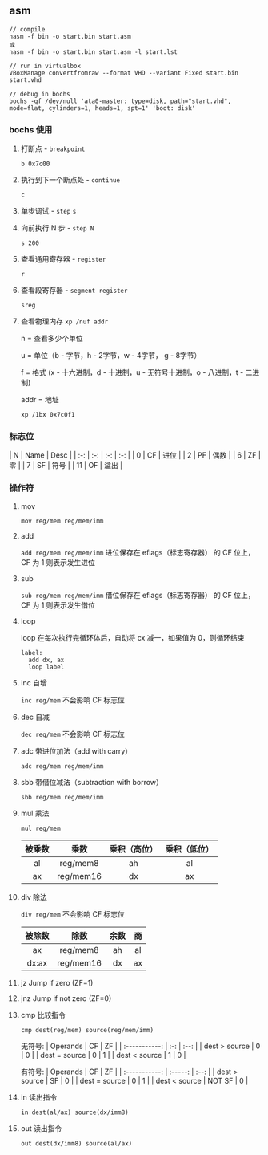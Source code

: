 ## asm

```
// compile
nasm -f bin -o start.bin start.asm
或
nasm -f bin -o start.bin start.asm -l start.lst

// run in virtualbox
VBoxManage convertfromraw --format VHD --variant Fixed start.bin start.vhd

// debug in bochs
bochs -qf /dev/null 'ata0-master: type=disk, path="start.vhd", mode=flat, cylinders=1, heads=1, spt=1' 'boot: disk'
```

### bochs 使用

1. 打断点 - `breakpoint`

    `b 0x7c00`

2. 执行到下一个断点处 - `continue`

    `c`

3. 单步调试 - `step`
    `s`

3. 向前执行 N 步 - `step N`

    `s 200`

4. 查看通用寄存器 - `register`

    `r`

5. 查看段寄存器 - `segment register`

    `sreg`

6. 查看物理内存 `xp /nuf addr`

    n = 查看多少个单位

    u = 单位（b - 字节，h - 2字节，w - 4字节， g - 8字节）

    f = 格式 (x - 十六进制，d - 十进制，u - 无符号十进制，o - 八进制，t - 二进制)

    addr = 地址

    `xp /1bx 0x7c0f1`

### 标志位

| N  | Name | Desc |
| :-: | :-: | :-: | :-: |
| 0  | CF | 进位 |
| 2  | PF | 偶数 |
| 6  | ZF | 零   |
| 7  | SF | 符号 |
| 11 | OF | 溢出 |

### 操作符

1. mov

    `mov reg/mem reg/mem/imm`

2. add

    `add reg/mem reg/mem/imm` 进位保存在 eflags（标志寄存器） 的 CF 位上，CF 为 1 则表示发生进位

3. sub

    `sub reg/mem reg/mem/imm` 借位保存在 eflags（标志寄存器） 的 CF 位上，CF 为 1 则表示发生借位

4. loop

    loop 在每次执行完循环体后，自动将 cx 减一，如果值为 0，则循环结束

    ```
    label:
      add dx, ax
      loop label
    ```

5. inc 自增

    `inc reg/mem` 不会影响 CF 标志位

6. dec 自减

    `dec reg/mem` 不会影响 CF 标志位

7. adc 带进位加法（add with carry）

    `adc reg/mem reg/mem/imm`

8. sbb 带借位减法（subtraction with borrow）

    `sbb reg/mem reg/mem/imm`

9. mul 乘法

    `mul reg/mem`

    | 被乘数 | 乘数      | 乘积（高位）| 乘积（低位）|
    | :----: | :-------: | :---------: | :---------: |
    | al     | reg/mem8  | ah          | al          |
    | ax     | reg/mem16 | dx          | ax          |

9. div 除法

    `div reg/mem` 不会影响 CF 标志位

    | 被除数 | 除数      | 余数 | 商   |
    | :----: | :-------: | :--: | :--: |
    | ax     | reg/mem8  | ah   | al   |
    | dx:ax  | reg/mem16 | dx   | ax   |

10. jz Jump if zero (ZF=1)

11. jnz Jump if not zero (ZF=0)

12. cmp 比较指令

    `cmp dest(reg/mem) source(reg/mem/imm)`

    无符号:
    | Operands      | CF  | ZF |
    | :-----------: | :-: | :--: |
    | dest > source | 0  | 0   |
    | dest = source | 0  | 1   |
    | dest < source | 1  | 0   |

    有符号:
    | Operands      | CF      | ZF |
    | :-----------: | :-----: | :--: |
    | dest > source | SF      | 0   |
    | dest = source | 0       | 1   |
    | dest < source | NOT SF  | 0   |

13. in 读出指令
    
    `in dest(al/ax) source(dx/imm8)`

13. out 读出指令
    
    `out dest(dx/imm8) source(al/ax)`
